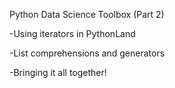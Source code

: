Python Data Science Toolbox (Part 2)

-Using iterators in PythonLand

-List comprehensions and generators

-Bringing it all together!
